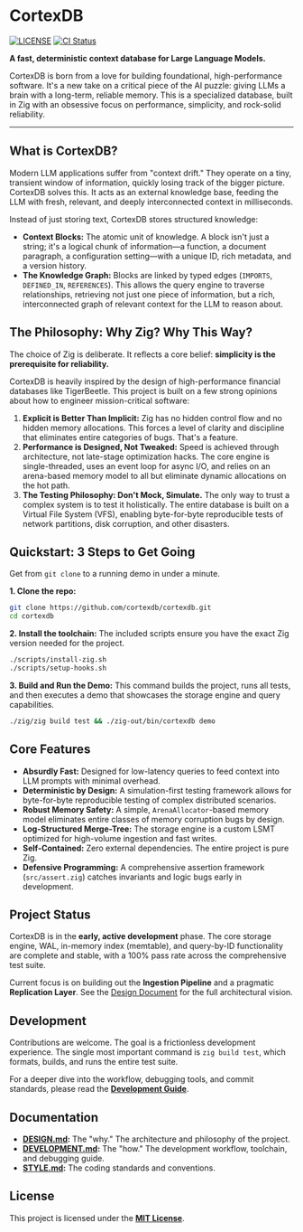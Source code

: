 # CortexDB

[![LICENSE](https://img.shields.io/badge/license-MIT-blue.svg)](LICENSE)
[![CI Status](https://github.com/mitander/cortexdb/actions/workflows/ci.yml/badge.svg)](https://github.com/mitander/cortexdb/actions)

**A fast, deterministic context database for Large Language Models.**

CortexDB is born from a love for building foundational, high-performance software. It's a new take on a critical piece of the AI puzzle: giving LLMs a brain with a long-term, reliable memory. This is a specialized database, built in Zig with an obsessive focus on performance, simplicity, and rock-solid reliability.

---

## What is CortexDB?

Modern LLM applications suffer from "context drift." They operate on a tiny, transient window of information, quickly losing track of the bigger picture. CortexDB solves this. It acts as an external knowledge base, feeding the LLM with fresh, relevant, and deeply interconnected context in milliseconds.

Instead of just storing text, CortexDB stores structured knowledge:

*   **Context Blocks:** The atomic unit of knowledge. A block isn't just a string; it's a logical chunk of information—a function, a document paragraph, a configuration setting—with a unique ID, rich metadata, and a version history.
*   **The Knowledge Graph:** Blocks are linked by typed edges (`IMPORTS`, `DEFINED_IN`, `REFERENCES`). This allows the query engine to traverse relationships, retrieving not just one piece of information, but a rich, interconnected graph of relevant context for the LLM to reason about.

## The Philosophy: Why Zig? Why This Way?

The choice of Zig is deliberate. It reflects a core belief: **simplicity is the prerequisite for reliability.**

CortexDB is heavily inspired by the design of high-performance financial databases like TigerBeetle. This project is built on a few strong opinions about how to engineer mission-critical software:

1.  **Explicit is Better Than Implicit:** Zig has no hidden control flow and no hidden memory allocations. This forces a level of clarity and discipline that eliminates entire categories of bugs. That's a feature.
2.  **Performance is Designed, Not Tweaked:** Speed is achieved through architecture, not late-stage optimization hacks. The core engine is single-threaded, uses an event loop for async I/O, and relies on an arena-based memory model to all but eliminate dynamic allocations on the hot path.
3.  **The Testing Philosophy: Don't Mock, Simulate.** The only way to trust a complex system is to test it holistically. The entire database is built on a Virtual File System (VFS), enabling byte-for-byte reproducible tests of network partitions, disk corruption, and other disasters.

## Quickstart: 3 Steps to Get Going

Get from `git clone` to a running demo in under a minute.

**1. Clone the repo:**
```bash
git clone https://github.com/cortexdb/cortexdb.git
cd cortexdb
```

**2. Install the toolchain:**
The included scripts ensure you have the exact Zig version needed for the project.
```bash
./scripts/install-zig.sh
./scripts/setup-hooks.sh
```

**3. Build and Run the Demo:**
This command builds the project, runs all tests, and then executes a demo that showcases the storage engine and query capabilities.
```bash
./zig/zig build test && ./zig-out/bin/cortexdb demo
```

## Core Features

*   **Absurdly Fast:** Designed for low-latency queries to feed context into LLM prompts with minimal overhead.
*   **Deterministic by Design:** A simulation-first testing framework allows for byte-for-byte reproducible testing of complex distributed scenarios.
*   **Robust Memory Safety:** A simple, `ArenaAllocator`-based memory model eliminates entire classes of memory corruption bugs by design.
*   **Log-Structured Merge-Tree:** The storage engine is a custom LSMT optimized for high-volume ingestion and fast writes.
*   **Self-Contained:** Zero external dependencies. The entire project is pure Zig.
*   **Defensive Programming:** A comprehensive assertion framework (`src/assert.zig`) catches invariants and logic bugs early in development.

## Project Status

CortexDB is in the **early, active development** phase. The core storage engine, WAL, in-memory index (memtable), and query-by-ID functionality are complete and stable, with a 100% pass rate across the comprehensive test suite.

Current focus is on building out the **Ingestion Pipeline** and a pragmatic **Replication Layer**. See the [Design Document](docs/DESIGN.md) for the full architectural vision.

## Development

Contributions are welcome. The goal is a frictionless development experience. The single most important command is `zig build test`, which formats, builds, and runs the entire test suite.

For a deeper dive into the workflow, debugging tools, and commit standards, please read the **[Development Guide](docs/DEVELOPMENT.md)**.

## Documentation

*   **[DESIGN.md](docs/DESIGN.md):** The "why." The architecture and philosophy of the project.
*   **[DEVELOPMENT.md](docs/DEVELOPMENT.md):** The "how." The development workflow, toolchain, and debugging guide.
*   **[STYLE.md](docs/STYLE.md):** The coding standards and conventions.

## License

This project is licensed under the **[MIT License](LICENSE)**.
